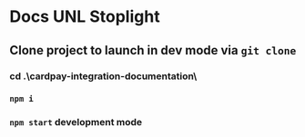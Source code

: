# Docs UNL Stoplight

## Clone project to launch in dev mode via `git clone`

### cd .\cardpay-integration-documentation\

### `npm i`

### `npm start` development mode

